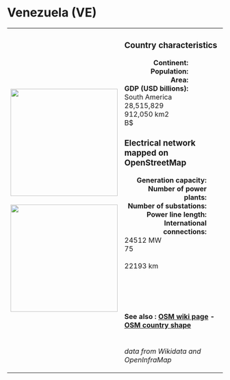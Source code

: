 # Venezuela (VE)

<table width="90%">
<tr>
<td>
<img src="http://commons.wikimedia.org/wiki/Special:FilePath/Flag%20of%20Venezuela.svg" width="250">
<br><br>
<img src="http://commons.wikimedia.org/wiki/Special:FilePath/VEN%20orthographic.svg" width="250"></td>
<td>
<h3>Country characteristics</h3>
<div style="display: inline-block;text-align:right;margin-right:30px;font-weight: bold;">
Continent:<br>Population:<br>Area:<br>GDP (USD billions):
</div>
<div style="display: inline-block;">
South America<br>28,515,829<br>912,050 km2<br> B$
</div>
<h3>Electrical network mapped on OpenStreetMap</h3>
<div style="display: inline-block;text-align:right;margin-right:30px;font-weight: bold;">Generation capacity:<br>
Number of power plants:<br>
Number of substations:<br>
Power line length:<br>
International connections:<br>
</div>
<div style="display: inline-block;">24512 MW<br>
75<br>
<br>
22193 km<br>
<br>
</div>

<br><br><h4>See also :
<a href="https://wiki.openstreetmap.org/wiki/Power_networks/Venezuela" target="_blank">OSM wiki page</a> -
<a href="https://openstreetmap.org/relation/272644" target="_blank">OSM country shape</a>
</h4>

<br><i>data from Wikidata and OpenInfraMap</i>
</td>
</tr>
</table>




